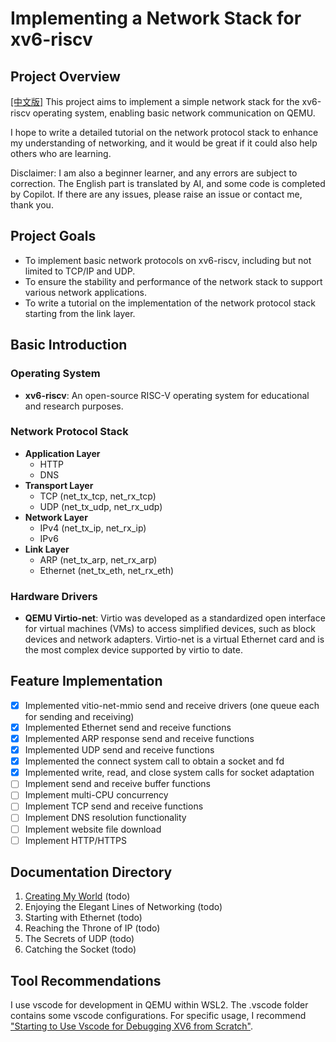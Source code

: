 # Implementing a Network Stack for xv6-riscv 

## Project Overview
[[中文版]](README_ZH.md)
This project aims to implement a simple network stack for the xv6-riscv operating system, enabling basic network communication on QEMU.

I hope to write a detailed tutorial on the network protocol stack to enhance my understanding of networking, and it would be great if it could also help others who are learning.

Disclaimer: I am also a beginner learner, and any errors are subject to correction. The English part is translated by AI, and some code is completed by Copilot. If there are any issues, please raise an issue or contact me, thank you.

## Project Goals

- To implement basic network protocols on xv6-riscv, including but not limited to TCP/IP and UDP.
- To ensure the stability and performance of the network stack to support various network applications.
- To write a tutorial on the implementation of the network protocol stack starting from the link layer.

## Basic Introduction

### Operating System

- **xv6-riscv**: An open-source RISC-V operating system for educational and research purposes.

### Network Protocol Stack

- **Application Layer**
  - HTTP
  - DNS
- **Transport Layer**
  - TCP (net_tx_tcp, net_rx_tcp)
  - UDP (net_tx_udp, net_rx_udp)
- **Network Layer**
  - IPv4 (net_tx_ip, net_rx_ip)
  - IPv6
- **Link Layer**
  - ARP (net_tx_arp, net_rx_arp)
  - Ethernet (net_tx_eth, net_rx_eth)

### Hardware Drivers

- **QEMU Virtio-net**: Virtio was developed as a standardized open interface for virtual machines (VMs) to access simplified devices, such as block devices and network adapters. Virtio-net is a virtual Ethernet card and is the most complex device supported by virtio to date.

## Feature Implementation

- [X] Implemented vitio-net-mmio send and receive drivers (one queue each for sending and receiving)
- [X] Implemented Ethernet send and receive functions
- [X] Implemented ARP response send and receive functions
- [X] Implemented UDP send and receive functions
- [X] Implemented the connect system call to obtain a socket and fd
- [X] Implemented write, read, and close system calls for socket adaptation
- [ ] Implement send and receive buffer functions
- [ ] Implement multi-CPU concurrency
- [ ] Implement TCP send and receive functions
- [ ] Implement DNS resolution functionality
- [ ] Implement website file download
- [ ] Implement HTTP/HTTPS

## Documentation Directory

1. [Creating My World](docs/new_world_in_minecraft.md) (todo)
2. Enjoying the Elegant Lines of Networking (todo)
3. Starting with Ethernet (todo)
4. Reaching the Throne of IP (todo)
5. The Secrets of UDP (todo)
6. Catching the Socket (todo)

## Tool Recommendations

I use vscode for development in QEMU within WSL2. The .vscode folder contains some vscode configurations. For specific usage, I recommend [&#34;Starting to Use Vscode for Debugging XV6 from Scratch&#34;](https://zhuanlan.zhihu.com/p/501901665).
